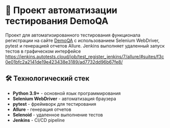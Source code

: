 # 🚀 Проект автоматизации тестирования DemoQA

Проект для автоматизированного тестирования функционала регистрации на сайте [DemoQA](https://demoqa.com/) с использованием Selenium WebDriver, pytest и генерацией отчетов Allure. Jenkins выполняет удаленный запуск тестов в графическом интерфейсе https://jenkins.autotests.cloud/job/test_register_jenkins/7/allure/#suites/f3c0e01bfc2a2141de19e423438e3189/ad7732dd96b67fe8/

## 🛠 Технологический стек

- **Python 3.9+** - основной язык программирования
- **Selenium WebDriver** - автоматизация браузера
- **pytest** - фреймворк для тестирования
- **Allure** - генерация отчетов
- **Selenoid** - удаленное выполнение тестов
- **Jenkins** - CI/CD pipeline
